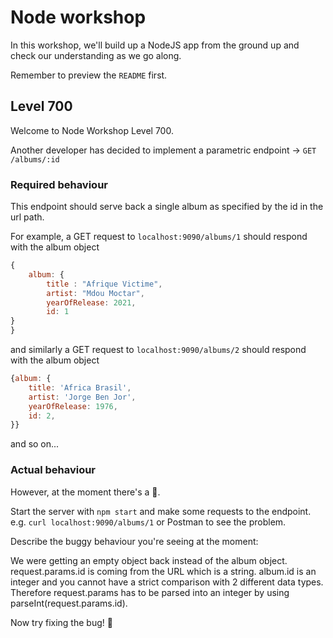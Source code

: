 # Node workshop

In this workshop, we'll build up a NodeJS app from the ground up and check our understanding as we go along.

Remember to preview the `README` first.

## Level 700

Welcome to Node Workshop Level 700.

Another developer has decided to implement a parametric endpoint -> `GET` `/albums/:id`

### Required behaviour

This endpoint should serve back a single album as specified by the id in the url path.

For example, a GET request to `localhost:9090/albums/1` should respond with the album object

```js
{
    album: {
        title : "Afrique Victime",
        artist: "Mdou Moctar",
        yearOfRelease: 2021,
        id: 1
}
}
```

and similarly a GET request to `localhost:9090/albums/2` should respond with the album object

```js
{album: {
    title: 'Africa Brasil',
    artist: 'Jorge Ben Jor',
    yearOfRelease: 1976,
    id: 2,
}}
```

and so on...

### Actual behaviour

However, at the moment there's a 🐛.

Start the server with `npm start` and make some requests to the endpoint. e.g. `curl localhost:9090/albums/1` or Postman to see the problem.

Describe the buggy behaviour you're seeing at the moment:

We were getting an empty object back instead of the album object.
request.params.id is coming from the URL which is a string. album.id is an integer and you cannot have a strict comparison with 2 different data types. Therefore request.params has to be parsed into an integer by using parseInt(request.params.id).

Now try fixing the bug! 💪
